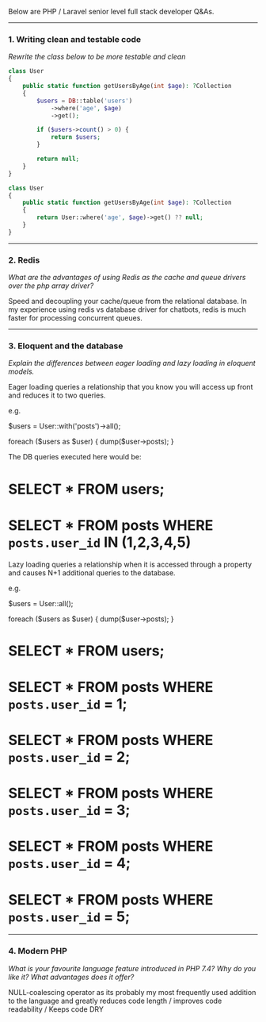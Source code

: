 Below are PHP / Laravel senior level full stack developer Q&As.

-------------------------

### 1. Writing clean and testable code

*Rewrite the class below to be more testable and clean*

```php
class User
{
    public static function getUsersByAge(int $age): ?Collection
    {
        $users = DB::table('users')
            ->where('age', $age)
            ->get();

        if ($users->count() > 0) {
            return $users;
        }

        return null;
    }
}
```

```php
class User
{
    public static function getUsersByAge(int $age): ?Collection
    {
        return User::where('age', $age)->get() ?? null;
    }
}
```

-------------------------

### 2. Redis

*What are the advantages of using Redis as the cache and queue drivers over the php array driver?*

Speed and decoupling your cache/queue from the relational database. In my experience using redis vs database driver for chatbots, redis is much faster for processing concurrent queues.

-------------------------


### 3. Eloquent and the database

*Explain the differences between eager loading and lazy loading in eloquent models.*

Eager loading queries a relationship that you know you will access up front and reduces it to two queries.

e.g. 

$users = User::with('posts')->all();

foreach ($users as $user) {
    dump($user->posts);
}

The DB queries executed here would be:

# SELECT * FROM users;
# SELECT * FROM posts WHERE `posts.user_id` IN (1,2,3,4,5)

Lazy loading queries a relationship when it is accessed through a property and causes N+1 additional queries to the database.

e.g.

$users = User::all();

foreach ($users as $user) {
    dump($user->posts);
}

# SELECT * FROM users;
# SELECT * FROM posts WHERE `posts.user_id` = 1;
# SELECT * FROM posts WHERE `posts.user_id` = 2;
# SELECT * FROM posts WHERE `posts.user_id` = 3;
# SELECT * FROM posts WHERE `posts.user_id` = 4;
# SELECT * FROM posts WHERE `posts.user_id` = 5;

-------------------------

### 4. Modern PHP

*What is your favourite language feature introduced in PHP 7.4? Why do you like it? What advantages does it offer?*

NULL-coalescing operator as its probably my most frequently used addition to the language and greatly reduces code length / improves code readability / Keeps code DRY

